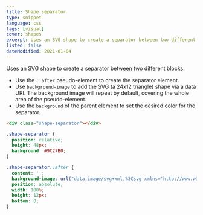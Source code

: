 ```yaml
---
title: Shape separator
type: snippet
language: css
tags: [visual]
cover: shapes
excerpt: Uses an SVG shape to create a separator between two different blocks.
listed: false
dateModified: 2021-01-04
---
```


Uses an SVG shape to create a separator between two different blocks.

- Use the `::after` pseudo-element to create the separator element.
- Use `background-image` to add the SVG (a 24x12 triangle) shape via a data URI. The background image will repeat by default, covering the whole area of the pseudo-element.
- Use the `background` of the parent element to set the desired color for the separator.

```html
<div class="shape-separator"></div>
```

```css
.shape-separator {
  position: relative;
  height: 48px;
  background: #9C27B0;
}

.shape-separator::after {
  content: '';
  background-image: url("data:image/svg+xml,%3Csvg xmlns='http://www.w3.org/2000/svg' viewBox='0 0 24 12'%3E%3Cpath d='m12 0l12 12h-24z' fill='transparent'/%3E%3C/svg%3E");
  position: absolute;
  width: 100%;
  height: 12px;
  bottom: 0;
}
```

